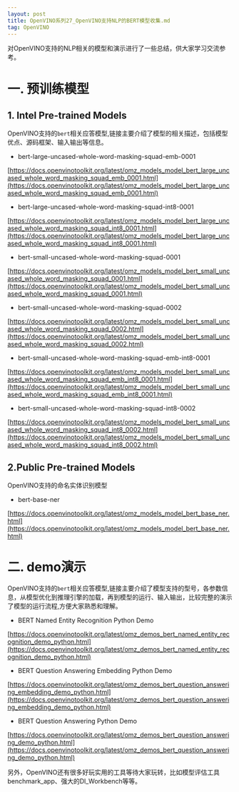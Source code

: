 ```yaml
---
layout: post
title: OpenVINO系列27_OpenVINO支持NLP的BERT模型收集.md 
tag: OpenVINO
---
```


对OpenVINO支持的NLP相关的模型和演示进行了一些总结，供大家学习交流参考。

# 一. 预训练模型

## 1. Intel Pre-trained Models

OpenVINO支持的`bert`相关应答模型,链接主要介绍了模型的相关描述，包括模型优点、源码框架、输入输出等信息。

- bert-large-uncased-whole-word-masking-squad-emb-0001

[https://docs.openvinotoolkit.org/latest/omz_models_model_bert_large_uncased_whole_word_masking_squad_emb_0001.html](https://docs.openvinotoolkit.org/latest/omz_models_model_bert_large_uncased_whole_word_masking_squad_emb_0001.html)

- bert-large-uncased-whole-word-masking-squad-int8-0001

[https://docs.openvinotoolkit.org/latest/omz_models_model_bert_large_uncased_whole_word_masking_squad_int8_0001.html](https://docs.openvinotoolkit.org/latest/omz_models_model_bert_large_uncased_whole_word_masking_squad_int8_0001.html)

- bert-small-uncased-whole-word-masking-squad-0001

[https://docs.openvinotoolkit.org/latest/omz_models_model_bert_small_uncased_whole_word_masking_squad_0001.html](https://docs.openvinotoolkit.org/latest/omz_models_model_bert_small_uncased_whole_word_masking_squad_0001.html)

- bert-small-uncased-whole-word-masking-squad-0002

[https://docs.openvinotoolkit.org/latest/omz_models_model_bert_small_uncased_whole_word_masking_squad_0002.html](https://docs.openvinotoolkit.org/latest/omz_models_model_bert_small_uncased_whole_word_masking_squad_0002.html)

- bert-small-uncased-whole-word-masking-squad-emb-int8-0001

[https://docs.openvinotoolkit.org/latest/omz_models_model_bert_small_uncased_whole_word_masking_squad_emb_int8_0001.html](https://docs.openvinotoolkit.org/latest/omz_models_model_bert_small_uncased_whole_word_masking_squad_emb_int8_0001.html)

- bert-small-uncased-whole-word-masking-squad-int8-0002

[https://docs.openvinotoolkit.org/latest/omz_models_model_bert_small_uncased_whole_word_masking_squad_int8_0002.html](https://docs.openvinotoolkit.org/latest/omz_models_model_bert_small_uncased_whole_word_masking_squad_int8_0002.html)

## 2.Public Pre-trained Models

OpenVINO支持的命名实体识别模型

- bert-base-ner

[https://docs.openvinotoolkit.org/latest/omz_models_model_bert_base_ner.html](https://docs.openvinotoolkit.org/latest/omz_models_model_bert_base_ner.html)

# 二. demo演示

OpenVINO支持的`bert`相关应答模型,链接主要介绍了模型支持的型号，各参数信息，从模型优化到推理引擎的加载，再到模型的运行、输入输出，比较完整的演示了模型的运行流程,方便大家熟悉和理解。

- BERT Named Entity Recognition Python Demo

[https://docs.openvinotoolkit.org/latest/omz_demos_bert_named_entity_recognition_demo_python.html](https://docs.openvinotoolkit.org/latest/omz_demos_bert_named_entity_recognition_demo_python.html)

- BERT Question Answering Embedding Python Demo

[https://docs.openvinotoolkit.org/latest/omz_demos_bert_question_answering_embedding_demo_python.html](https://docs.openvinotoolkit.org/latest/omz_demos_bert_question_answering_embedding_demo_python.html)

- BERT Question Answering Python Demo

[https://docs.openvinotoolkit.org/latest/omz_demos_bert_question_answering_demo_python.html](https://docs.openvinotoolkit.org/latest/omz_demos_bert_question_answering_demo_python.html)

另外，OpenVINO还有很多好玩实用的工具等待大家玩转，比如模型评估工具benchmark_app、强大的Dl_Workbench等等。
